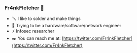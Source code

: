 ### Fr4nkFletcher 🐲

- 🪛 I like to solder and make things
- 🔮 Trying to be a hardware/software/network engineer
- ⚡ Infosec researcher
- ✒️ You can reach me at: [https://twitter.com/Fr4nkFletcher](https://twitter.com/Fr4nkFletcher)
 
<!-- ![Fr4nkFletcher's GitHub stats](https://github-readme-stats.vercel.app/api?username=Fr4nkFletcher&show_icons=true&theme=radical&show=prs_merged) --!>
